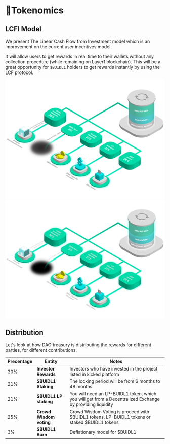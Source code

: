 # 💱Tokenomics

## LCFI Model

We present The Linear Cash Flow from Investment model which is an improvement on the current user incentives model. 

It will allow users to get rewards in real time to their wallets without any collection procedure (while remaining on Layer1 blockchain). This will be a great opportunity for `$BUIDL1` holders to get rewards instantly by using the LCF protocol. 

![GitHub-Mark-Light](<../../.gitbook/assets/LCF_W.png#gh-light-mode-only>)![GitHub-Mark-Dark](<../../.gitbook/assets/LCF.png#gh-dark-mode-only>)

## Distribution

Let's look at how DAO treasury is distributing the rewards for different parties, for different contributions: 

| Precentage | Entity                  | Notes                                                                                                  |
| ---------- | ----------------------- | ------------------------------------------------------------------------------------------------------ |
| 30%        | **Investor Rewards**    | Investors who have invested in the project listed in kicked platform                                   |
| 21%        | **$BUIDL1 Staking**     | The locking period will be from 6 months to 48 months                                                    |
| 21%        | **$BUIDL1 LP staking**  | You will need an LP-BUIDL1 token, which you will get from a Decentralized Exchange by providing liquidity |
| 25%        | **Crowd Wisdom voting** | Crowd Wisdom Voting is proceed with $BUIDL1 tokens, LP-BUIDL1 tokens or staked $BUIDL1 tokens         |
| 3%         | **$BUIDL1 Burn**    | Deflationary model for  $BUIDL1                       
